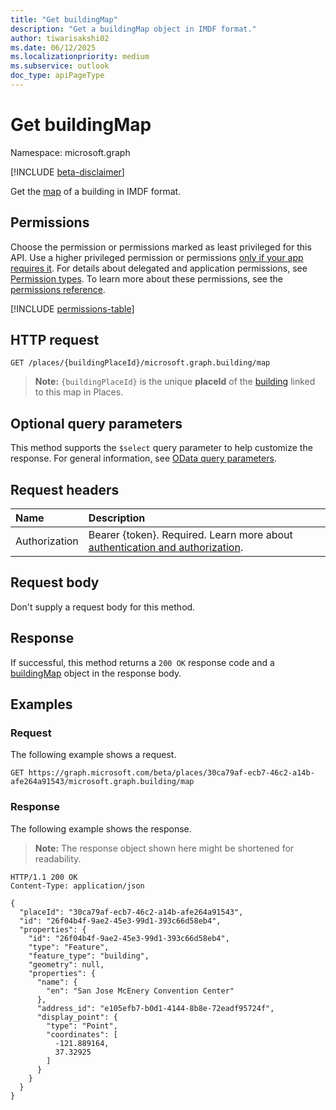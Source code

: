 ```yaml
---
title: "Get buildingMap"
description: "Get a buildingMap object in IMDF format."
author: tiwarisakshi02
ms.date: 06/12/2025
ms.localizationpriority: medium
ms.subservice: outlook
doc_type: apiPageType
---
```


# Get buildingMap

Namespace: microsoft.graph

[!INCLUDE [beta-disclaimer](../../includes/beta-disclaimer.md)]

Get the [map](../resources/buildingmap.md) of a building in IMDF format.

## Permissions

Choose the permission or permissions marked as least privileged for this API. Use a higher privileged permission or permissions [only if your app requires it](/graph/permissions-overview#best-practices-for-using-microsoft-graph-permissions). For details about delegated and application permissions, see [Permission types](/graph/permissions-overview#permission-types). To learn more about these permissions, see the [permissions reference](/graph/permissions-reference).

<!-- {
  "blockType": "permissions",
  "name": "buildingmap-get-permissions"
}
-->
[!INCLUDE [permissions-table](../includes/permissions/buildingmap-get-permissions.md)]

## HTTP request

<!-- {
  "blockType": "ignored"
}
-->
``` http
GET /places/{buildingPlaceId}/microsoft.graph.building/map
```
> **Note:** `{buildingPlaceId}` is the unique **placeId** of the [building](../resources/building.md) linked to this map in Places.

## Optional query parameters

This method supports the `$select` query parameter to help customize the response. For general information, see [OData query parameters](/graph/query-parameters).

## Request headers

|Name|Description|
|:---|:---|
|Authorization|Bearer {token}. Required. Learn more about [authentication and authorization](/graph/auth/auth-concepts).|

## Request body

Don't supply a request body for this method.

## Response

If successful, this method returns a `200 OK` response code and a [buildingMap](../resources/buildingmap.md) object in the response body.

## Examples

### Request

The following example shows a request.
<!-- {
  "blockType": "request",
  "name": "get_buildingmap"
}
-->
``` http
GET https://graph.microsoft.com/beta/places/30ca79af-ecb7-46c2-a14b-afe264a91543/microsoft.graph.building/map
```

### Response

The following example shows the response.
>**Note:** The response object shown here might be shortened for readability.
<!-- {
  "blockType": "response",
  "truncated": true,
  "@odata.type": "microsoft.graph.buildingMap"
}
-->
``` http
HTTP/1.1 200 OK
Content-Type: application/json

{
  "placeId": "30ca79af-ecb7-46c2-a14b-afe264a91543",
  "id": "26f04b4f-9ae2-45e3-99d1-393c66d58eb4",
  "properties": {
    "id": "26f04b4f-9ae2-45e3-99d1-393c66d58eb4",
    "type": "Feature",
    "feature_type": "building",
    "geometry": null,
    "properties": {
      "name": {
        "en": "San Jose McEnery Convention Center"
      },
      "address_id": "e105efb7-b0d1-4144-8b8e-72eadf95724f",
      "display_point": {
        "type": "Point",
        "coordinates": [
          -121.889164,
          37.32925
        ]
      }
    }
  }
}
```

